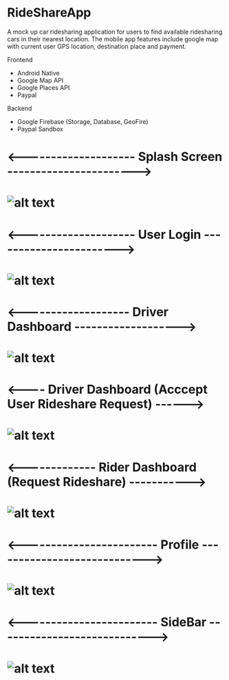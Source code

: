 # RideShareApp

<p>A mock up car ridesharing application for users to find available ridesharing cars in their nearest location. The mobile app features include google map with current user GPS location, destination place and payment. </p>

<p>Frontend</p>
<ul>
  <li>Android Native</li>
  <li>Google Map API</li>
  <li>Google Places API</li>
  <li>Paypal</li>
</ul>
  
<p>Backend</p>
<ul>
  <li>Google Firebase (Storage, Database, GeoFire)</li>
  <li>Paypal Sandbox</li>
</ul>

<h1><--------------------    Splash Screen  -----------------------><h1>

![alt text](https://github.com/zafry26/RideShareApp/blob/main/sc/Screenshot%202021-09-09%20210639.png?raw=true)

<h1><--------------------    User Login    -----------------------><h1>
  
![alt text](https://github.com/zafry26/RideShareApp/blob/main/sc/Screenshot%202021-09-09%20210833.png)
  
<h1><-------------------   Driver Dashboard    -------------------><h1>

![alt text](https://github.com/zafry26/RideShareApp/blob/main/sc/Screenshot%202021-09-09%20210437.png)
  
<h1><---- Driver Dashboard (Acccept User Rideshare Request) ------><h1>

![alt text](https://github.com/zafry26/RideShareApp/blob/main/sc/Screenshot%202021-09-09%20212420.png)
   
<h1><------------- Rider Dashboard (Request Rideshare) -----------><h1>

![alt text](https://github.com/zafry26/RideShareApp/blob/main/sc/Screenshot%202021-09-09%20212406.png)
  
<h1><------------------------ Profile ----------------------------><h1>

![alt text](https://github.com/zafry26/RideShareApp/blob/main/sc/Screenshot%202021-09-09%20210504.png)
  
<h1><------------------------ SideBar ----------------------------><h1>

![alt text](https://github.com/zafry26/RideShareApp/blob/main/sc/Screenshot%202021-09-09%20231124.png)
  
  





